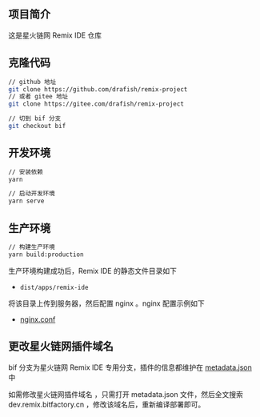 ## 项目简介

这是星火链网 Remix IDE 仓库

## 克隆代码

```bash
// github 地址
git clone https://github.com/drafish/remix-project
// 或者 gitee 地址
git clone https://gitee.com/drafish/remix-project

// 切到 bif 分支
git checkout bif
```

## 开发环境

```bash
// 安装依赖
yarn

// 启动开发环境
yarn serve
```

## 生产环境

```bash
// 构建生产环境
yarn build:production
```

生产环境构建成功后，Remix IDE 的静态文件目录如下

- `dist/apps/remix-ide`

将该目录上传到服务器，然后配置 nginx 。nginx 配置示例如下

- [nginx.conf](./nginx.conf)

## 更改星火链网插件域名

bif 分支为星火链网 Remix IDE 专用分支，插件的信息都维护在 [metadata.json](./apps/remix-ide/src/assets/metadata.json) 中

如需修改星火链网插件域名 ，只需打开 metadata.json 文件，然后全文搜索 dev.remix.bitfactory.cn ，修改该域名后，重新编译部署即可。
